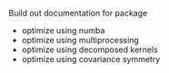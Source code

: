 Build out documentation for package
* optimize using numba
* optimize using multiprocessing
* optimize using decomposed kernels
* optimize using covariance symmetry
